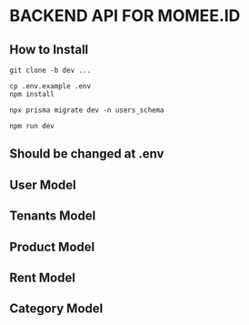 # BACKEND API FOR MOMEE.ID

## How to Install

```
git clone -b dev ...

cp .env.example .env
npm install

npx prisma migrate dev -n users_schema

npm run dev
```

## Should be changed at .env

## User Model

## Tenants Model

## Product Model

## Rent Model

## Category Model
